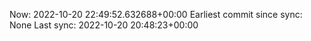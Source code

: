 Now: 2022-10-20 22:49:52.632688+00:00 Earliest commit since sync: None Last sync: 2022-10-20 20:48:23+00:00
